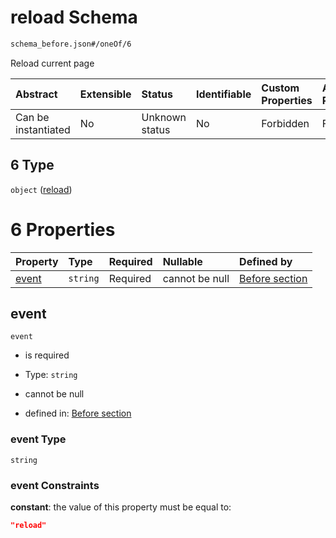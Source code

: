 # reload Schema

```txt
schema_before.json#/oneOf/6
```

Reload current page

| Abstract            | Extensible | Status         | Identifiable | Custom Properties | Additional Properties | Access Restrictions | Defined In                                                                        |
| :------------------ | :--------- | :------------- | :----------- | :---------------- | :-------------------- | :------------------ | :-------------------------------------------------------------------------------- |
| Can be instantiated | No         | Unknown status | No           | Forbidden         | Forbidden             | none                | [schema\_before.json\*](../lib/schemas/schema_before.json "open original schema") |

## 6 Type

`object` ([reload](schema_before-oneof-reload.md))

# 6 Properties

| Property        | Type     | Required | Nullable       | Defined by                                                                                                      |
| :-------------- | :------- | :------- | :------------- | :-------------------------------------------------------------------------------------------------------------- |
| [event](#event) | `string` | Required | cannot be null | [Before section](schema_before-oneof-reload-properties-event.md "schema_before.json#/oneOf/6/properties/event") |

## event



`event`

*   is required

*   Type: `string`

*   cannot be null

*   defined in: [Before section](schema_before-oneof-reload-properties-event.md "schema_before.json#/oneOf/6/properties/event")

### event Type

`string`

### event Constraints

**constant**: the value of this property must be equal to:

```json
"reload"
```
